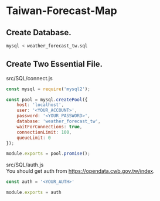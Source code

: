 # Taiwan-Forecast-Map

## Create Database.
```bash
mysql < weather_forecast_tw.sql
```
## Create Two Essential File.
src/SQL/connect.js
```js
const mysql = require('mysql2');

const pool = mysql.createPool({
    host: 'localhost',
    user: '<YOUR_ACCOUNT>',
    password: '<YOUR_PASSWORD>',
    database: 'weather_forecast_tw',
    waitForConnections: true,
    connectionLimit: 100,
    queueLimit: 0
});

module.exports = pool.promise();
```
src/SQL/auth.js  
You should get auth from https://opendata.cwb.gov.tw/index.
```js
const auth = '<YOUR_AUTH>'

module.exports = auth
```

    